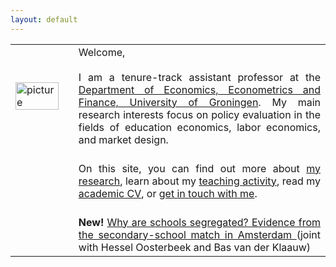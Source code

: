 ```yaml
---
layout: default
---
```


<table style="width:100%">
  <col width="20%">
  <col width="80%">
  <tr>
    <td><img src="{{ site.url }}/images/IMG_5500-Bearbeitet_potre.jpg" alt="picture" style="width:90%;" ></td>
    <td align = "justify"> Welcome, <br> <br> I am a tenure-track assistant professor at the <a href="https://www.rug.nl/research/eef/">Department of Economics, Econometrics and Finance, University of Groningen</a>. My main research interests focus on policy evaluation in the fields of education economics, labor economics, and market design. </td> 
  </tr>
  <tr>
    <td></td>
    <td align = "justify"><br> On this site, you can find out more about <a href="https://sovagos.github.io/1-research.html">my research</a>, learn about my <a href="https://sovagos.github.io/2-basic.html">teaching activity</a>, read my <a href="https://sovagos.github.io/3-CV.html">academic CV</a>, or <a href="https://sovagos.github.io/5-contact.html">get in touch with me</a>. </td> 
    </tr>
    <tr>
     <td></td>
    <td align = "justify"><br> <b>New!</b> <a href = "https://www.dropbox.com/s/78qigdswxd8ri8b/segregation2018sep.pdf?dl=0"> Why are schools segregated? Evidence from the secondary-school match in Amsterdam </a> (joint with Hessel Oosterbeek and Bas van der Klaauw) </td> 
</table>
